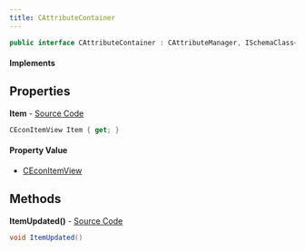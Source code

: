 ```yaml
---
title: CAttributeContainer
---
```


```csharp
public interface CAttributeContainer : CAttributeManager, ISchemaClass<CAttributeManager>, ISchemaClass<CAttributeContainer>, ISchemaField, ISchemaClass, INativeHandle
```

#### Implements

## Properties

**Item** - [Source Code](https://github.com/swiftly-solution/swiftlys2/blob/main/managed/src/SwiftlyS2.Generated/Schemas/Interfaces/CAttributeContainer.cs#L16)

```csharp
CEconItemView Item { get; }
```

#### Property Value

- [CEconItemView](/docs/api/shared/schemadefinitions/ceconitemview)

## Methods

**ItemUpdated()** - [Source Code](https://github.com/swiftly-solution/swiftlys2/blob/main/managed/src/SwiftlyS2.Generated/Schemas/Interfaces/CAttributeContainer.cs#L18)

```csharp
void ItemUpdated()
```

